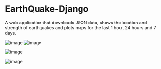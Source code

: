# EarthQuake-Django
A web application that downloads JSON data, shows the location and strength
of earthquakes and plots maps for the last 1 hour, 24 hours and 7 days.

![image](https://user-images.githubusercontent.com/122234066/219531889-13d16997-924f-4d66-b4f4-956edf0fb535.png)
![image](https://user-images.githubusercontent.com/122234066/222514296-1a276e3b-b666-45cc-9618-f477a1a28cc5.png)

![image](https://user-images.githubusercontent.com/122234066/228089276-9b81c145-dca0-45e6-ae36-979e1307b0e4.png)

![image](https://user-images.githubusercontent.com/122234066/228089177-fa821961-5641-46c4-8a9d-b772e57cbcfd.png)

